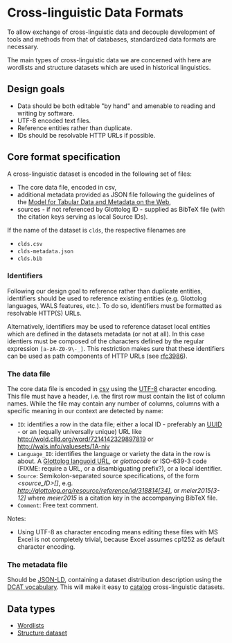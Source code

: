 # Cross-linguistic Data Formats

To allow exchange of cross-linguistic data and decouple development of tools and methods from that of databases, standardized data formats are necessary.

The main types of cross-linguistic data we are concerned with here are wordlists and structure datasets which are used in historical linguistics.


## Design goals

- Data should be both editable "by hand" and amenable to reading and writing by software.
- UTF-8 encoded text files.
- Reference entities rather than duplicate.
- IDs should be resolvable HTTP URLs if possible.


## Core format specification

A cross-linguistic dataset is encoded in the following set of files:

- The core data file, encoded in csv, 
- additional metadata provided as JSON file following the guidelines of the [Model for Tabular Data and Metadata on the Web](http://www.w3.org/TR/tabular-data-model/#standard-file-metadata), 
- sources - if not referenced by Glottolog ID - supplied as BibTeX file (with the citation keys serving as local Source IDs).

If the name of the dataset is `clds`, the respective filenames are
- `clds.csv`
- `clds-metadata.json`
- `clds.bib`


### Identifiers

Following our design goal to reference rather than duplicate entities, identifiers should be used to reference existing entities (e.g. Glottolog languages, WALS features, etc.). To do so, identifiers must be formatted as resolvable HTTP(S) URLs.

Alternatively, identifiers may be used to reference dataset local entities which are defined in the datasets metadata (or not at all). In this case identiers must be composed of the characters defined by the regular expression `[a-zA-Z0-9\-_]`. This restriction makes sure that these identifiers can be used as path components of HTTP URLs (see [rfc3986](https://tools.ietf.org/html/rfc3986#section-2.3)).


### The data file

The core data file is encoded in [csv](http://tools.ietf.org/html/rfc4180) using the [UTF-8](http://en.wikipedia.org/wiki/UTF-8) character encoding. This file must have a header, i.e. the first row
must contain the list of column names. While the file may contain any number of columns, columns with a specific 
meaning in our context are detected by name:

- `ID`: identifies a row in the data file; either a local ID - preferably an [UUID](http://en.wikipedia.org/wiki/Universally_unique_identifier) - or an (equally universally unique) URL like http://wold.clld.org/word/7214142329897819 or http://wals.info/valuesets/1A-niv
- `Language_ID`: identifies the language or variety the data in the row is about. A [Glottolog languoid URL](http://glottolog.org), or *glottocode* or ISO-639-3 code (FIXME: require a URL, or a disambiguating prefix?), or a local identifier.
- `Source`: Semikolon-separated source specifications, of the form *<source_ID>[<source context>]*, e.g. *http://glottolog.org/resource/reference/id/318814[34]*, or *meier2015[3-12]* where *meier2015* is a citation key in the accompanying BibTeX file.
- `Comment`: Free text comment.

Notes:

- Using UTF-8 as character encoding means editing these files with MS Excel is not completely trivial, because Excel assumes cp1252 as default character encoding.


### The metadata file

Should be [JSON-LD](http://json-ld.org/), containing a dataset distribution description using the [DCAT vocabulary](http://www.w3.org/TR/vocab-dcat/#class-distribution). This will make it easy to [catalog](http://www.w3.org/TR/vocab-dcat/#class-catalog)
cross-linguistic datasets.


## Data types

- [Wordlists](wordlist.md)
- [Structure dataset](structure_dataset.md)
